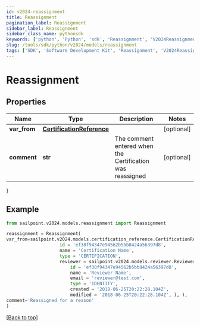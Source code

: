 ```yaml
---
id: v2024-reassignment
title: Reassignment
pagination_label: Reassignment
sidebar_label: Reassignment
sidebar_class_name: pythonsdk
keywords: ['python', 'Python', 'sdk', 'Reassignment', 'V2024Reassignment'] 
slug: /tools/sdk/python/v2024/models/reassignment
tags: ['SDK', 'Software Development Kit', 'Reassignment', 'V2024Reassignment']
---
```


# Reassignment


## Properties

Name | Type | Description | Notes
------------ | ------------- | ------------- | -------------
**var_from** | [**CertificationReference**](certification-reference) |  | [optional] 
**comment** | **str** | The comment entered when the Certification was reassigned | [optional] 
}

## Example

```python
from sailpoint.v2024.models.reassignment import Reassignment

reassignment = Reassignment(
var_from=sailpoint.v2024.models.certification_reference.CertificationReference(
                    id = 'ef38f94347e94562b5bb8424a56397d8', 
                    name = 'Certification Name', 
                    type = 'CERTIFICATION', 
                    reviewer = sailpoint.v2024.models.reviewer.Reviewer(
                        id = 'ef38f94347e94562b5bb8424a56397d8', 
                        name = 'Reviewer Name', 
                        email = 'reviewer@test.com', 
                        type = 'IDENTITY', 
                        created = '2018-06-25T20:22:28.104Z', 
                        modified = '2018-06-25T20:22:28.104Z', ), ),
comment='Reassigned for a reason'
)

```
[[Back to top]](#) 

